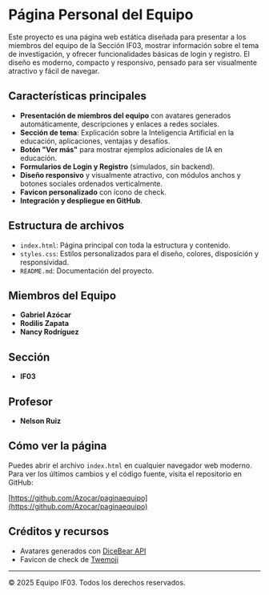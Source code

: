 # Página Personal del Equipo

Este proyecto es una página web estática diseñada para presentar a los miembros del equipo de la Sección IF03, mostrar información sobre el tema de investigación, y ofrecer funcionalidades básicas de login y registro. El diseño es moderno, compacto y responsivo, pensado para ser visualmente atractivo y fácil de navegar.

## Características principales

- **Presentación de miembros del equipo** con avatares generados automáticamente, descripciones y enlaces a redes sociales.
- **Sección de tema**: Explicación sobre la Inteligencia Artificial en la educación, aplicaciones, ventajas y desafíos.
- **Botón "Ver más"** para mostrar ejemplos adicionales de IA en educación.
- **Formularios de Login y Registro** (simulados, sin backend).
- **Diseño responsivo** y visualmente atractivo, con módulos anchos y botones sociales ordenados verticalmente.
- **Favicon personalizado** con ícono de check.
- **Integración y despliegue en GitHub**.

## Estructura de archivos

- `index.html`: Página principal con toda la estructura y contenido.
- `styles.css`: Estilos personalizados para el diseño, colores, disposición y responsividad.
- `README.md`: Documentación del proyecto.

## Miembros del Equipo

- **Gabriel Azócar**
- **Rodilis Zapata**
- **Nancy Rodríguez**

## Sección

- **IF03**

## Profesor

- **Nelson Ruiz**

## Cómo ver la página

Puedes abrir el archivo `index.html` en cualquier navegador web moderno. Para ver los últimos cambios y el código fuente, visita el repositorio en GitHub:

[https://github.com/Azocar/paginaequipo](https://github.com/Azocar/paginaequipo)

## Créditos y recursos

- Avatares generados con [DiceBear API](https://www.dicebear.com/)
- Favicon de check de [Twemoji](https://github.com/twitter/twemoji)

---

© 2025 Equipo IF03. Todos los derechos reservados.
